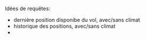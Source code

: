 Idées de requêtes:
- dernière position disponibe du vol, avec/sans climat
- historique des positions, avec/sans climat
- 
